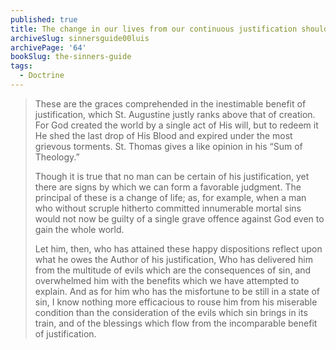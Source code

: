 ```yaml
---
published: true
title: The change in our lives from our continuous justification should make us ever more grateful to God
archiveSlug: sinnersguide00luis
archivePage: '64'
bookSlug: the-sinners-guide
tags:
  - Doctrine
---
```


> These are the graces comprehended in the inestimable benefit of justification, which St. Augustine justly ranks above that of creation. For God created the world by a single act of His will, but to redeem it He shed the last drop of His Blood and expired under the most grievous torments. St. Thomas gives a like opinion in his “Sum of Theology.”
> 
> Though it is true that no man can be certain of his justification, yet there are signs by which we can form a favorable judgment. The principal of these is a change of life; as, for example, when a man who without scruple hitherto committed innumerable mortal sins would not now be guilty of a single grave offence against God even to gain the whole world.
> 
> Let him, then, who has attained these happy dispositions reflect upon what he owes the Author of his justification, Who has delivered him from the multitude of evils which are the consequences of sin, and overwhelmed him with the benefits which we have attempted to explain. And as for him who has the misfortune to be still in a state of sin, I know nothing more efficacious to rouse him from his miserable condition than the consideration of the evils which sin brings in its train, and of the blessings which flow from the incomparable benefit of justification.
